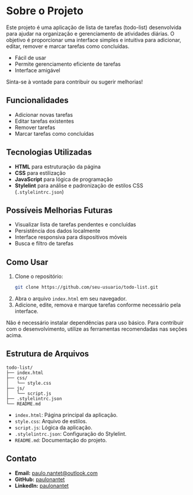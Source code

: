 # Sobre o Projeto

Este projeto é uma aplicação de lista de tarefas (todo-list) desenvolvida para ajudar na organização e gerenciamento de atividades diárias. O objetivo é proporcionar uma interface simples e intuitiva para adicionar, editar, remover e marcar tarefas como concluídas.

- Fácil de usar
- Permite gerenciamento eficiente de tarefas
- Interface amigável

Sinta-se à vontade para contribuir ou sugerir melhorias!

## Funcionalidades

- Adicionar novas tarefas
- Editar tarefas existentes
- Remover tarefas
- Marcar tarefas como concluídas

## Tecnologias Utilizadas

- **HTML** para estruturação da página
- **CSS** para estilização
- **JavaScript** para lógica de programação
- **Stylelint** para análise e padronização de estilos CSS (`.stylelintrc.json`)

## Possíveis Melhorias Futuras

- Visualizar lista de tarefas pendentes e concluídas
- Persistência dos dados localmente
- Interface responsiva para dispositivos móveis
- Busca e filtro de tarefas

## Como Usar

1. Clone o repositório:
    ```bash
    git clone https://github.com/seu-usuario/todo-list.git
    ```
2. Abra o arquivo `index.html` em seu navegador.
3. Adicione, edite, remova e marque tarefas conforme necessário pela interface.

Não é necessário instalar dependências para uso básico. Para contribuir com o desenvolvimento, utilize as ferramentas recomendadas nas seções acima.

## Estrutura de Arquivos

```
todo-list/
├── index.html
├── css/
│   └── style.css
├── js/
│   └── script.js
├── .stylelintrc.json
└── README.md
```

- `index.html`: Página principal da aplicação.
- `style.css`: Arquivo de estilos.
- `script.js`: Lógica da aplicação.
- `.stylelintrc.json`: Configuração do Stylelint.
- `README.md`: Documentação do projeto.

## Contato

- **Email:** paulo.nantet@outlook.com
- **GitHub:** [paulonantet](https://github.com/paulonantet")
- **LinkedIn:** [paulonantet](https://www.linkedin.com/in/paulo-nantet-46955527a)